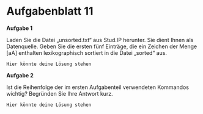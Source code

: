 # Aufgabenblatt 11

**Aufgabe 1**

Laden Sie die Datei „unsorted.txt“ aus Stud.IP herunter. Sie dient Ihnen
als Datenquelle. Geben Sie die ersten fünf Einträge, die ein Zeichen der
Menge [aA] enthalten lexikographisch sortiert in die Datei „sorted“
aus.

`Hier könnte deine Lösung stehen`

**Aufgabe 2**

Ist die Reihenfolge der im ersten Aufgabenteil verwendeten
Kommandos wichtig? Begründen Sie Ihre Antwort kurz.

`Hier könnte deine Lösung stehen`